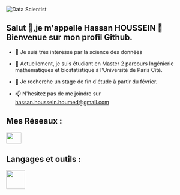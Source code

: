 ![Data Scientist](https://www.usine-digitale.fr/mediatheque/5/2/0/000283025_imageArticle/big-data-analytics.jpg)


## Salut 👋,je m'appelle Hassan HOUSSEIN 🙂 Bienvenue sur mon profil Github.

- 👀 Je suis très interessé par la science des données 
 
- 🌱 Actuellement, je suis étudiant en Master 2 parcours Ingénierie mathématiques et biostatistique à l'Université de Paris Cité.

- 💞️ Je recherche un stage de fin d'étude à partir du février.

- 📫 N'hesitez pas de me joindre sur  <a href="mailto:hassan.houssein.houmed@gmail.com"> hassan.houssein.houmed@gmail.com </a>


## Mes Réseaux :

<p align="left">
<a href="https://www.linkedin.com/in/hassan-houssein-houmed-7322a2220/" target="blank"><img align="center" src="https://raw.githubusercontent.com/rahuldkjain/github-profile-readme-generator/master/src/images/icons/Social/linked-in-alt.svg" height="30" width="40" /></a>
</p>


## Langages et outils :

<p align="left">
<a href="https://www.python.org/" target="blank"><img align="center" src="https://www.sparks-formation.com/wp-content/uploads/2020/07/python.png" height="50" width="50" /></a>
</p>
